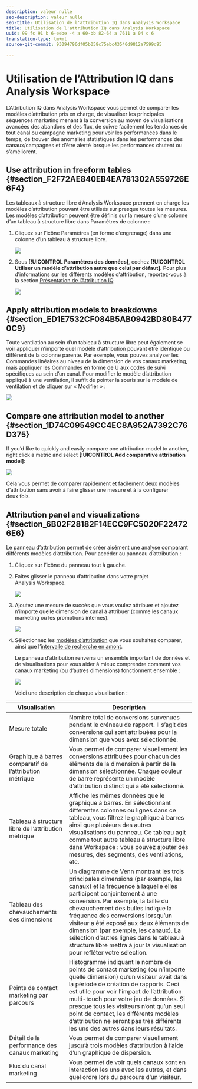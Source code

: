 ```yaml
---
description: valeur nulle
seo-description: valeur nulle
seo-title: Utilisation de l'attribution IQ dans Analysis Workspace
title: Utilisation de l'attribution IQ dans Analysis Workspace
uuid: 99 fc 91 b 6-eebe -4 a 60-bb 82-64 a 7611 a 04 c 6
translation-type: tm+mt
source-git-commit: 93094796df05b058c75ebc43540d9812a7599d95

---
```



# Utilisation de l’Attribution IQ dans Analysis Workspace

L’Attribution IQ dans Analysis Workspace vous permet de comparer les modèles d’attribution pris en charge, de visualiser les principales séquences marketing menant à la conversion au moyen de visualisations avancées des abandons et des flux, de suivre facilement les tendances de tout canal ou campagne marketing pour voir les performances dans le temps, de trouver des anomalies statistiques dans les performances des canaux/campagnes et d’être alerté lorsque les performances chutent ou s’améliorent.

## Use attribution in freeform tables {#section_F2F72AE840EB4EA781302A559726E6F4}

Les tableaux à structure libre d’Analysis Workspace prennent en charge les modèles d’attribution pouvant être utilisés sur presque toutes les mesures. Les modèles d’attribution peuvent être définis sur la mesure d’une colonne d’un tableau à structure libre dans Paramètres de colonne :

1. Cliquez sur l’icône Paramètres (en forme d’engrenage) dans une colonne d’un tableau à structure libre.

   ![](assets/Column_Settings.png)

1. Sous **[!UICONTROL Paramètres des données]**, cochez **[!UICONTROL Utiliser un modèle d’attribution autre que celui par défaut]**. Pour plus d’informations sur les différents modèles d’attribution, reportez-vous à la section [Présentation de l’Attribution IQ](../../../analyze/analysis-workspace/attribution-iq/attribution.md#section_4B9E7F83AE0B451A992397E55C3F5871).

   ![](assets/Attribution_Model_Selection.png)

## Apply attribution models to breakdowns {#section_ED1E7532CF084B5AB0942BD80B4770C9}

Toute ventilation au sein d’un tableau à structure libre peut également se voir appliquer n’importe quel modèle d’attribution pouvant être identique ou différent de la colonne parente. Par exemple, vous pouvez analyser les Commandes linéaires au niveau de la dimension de vos canaux marketing, mais appliquer les Commandes en forme de U aux codes de suivi spécifiques au sein d’un canal. Pour modifier le modèle d’attribution appliqué à une ventilation, il suffit de pointer la souris sur le modèle de ventilation et de cliquer sur « Modifier » :

![](assets/breakdown_settings.png)

## Compare one attribution model to another {#section_1D74C09549CC4EC8A952A7392C76D375}

If you’d like to quickly and easily compare one attribution model to another, right click a metric and select **[!UICONTROL Add comparative attribution model]**:

![](assets/Comparative_Attribution_Model.png)

Cela vous permet de comparer rapidement et facilement deux modèles d’attribution sans avoir à faire glisser une mesure et à la configurer deux fois.

## Attribution panel and visualizations {#section_6B02F28182F14ECC9FC5020F224726E6}

Le panneau d’attribution permet de créer aisément une analyse comparant différents modèles d’attribution. Pour accéder au panneau d’attribution :

1. Cliquez sur l’icône du panneau tout à gauche.
1. Faites glisser le panneau d’attribution dans votre projet Analysis Workspace.

   ![](assets/Attribution_Panel_1.png)

1. Ajoutez une mesure de succès que vous voulez attribuer et ajoutez n’importe quelle dimension de canal à attribuer (comme les canaux marketing ou les promotions internes).

   ![](assets/attribution_panel2.png)

1. Sélectionnez les [modèles d’attribution](../../../analyze/analysis-workspace/attribution-iq/attribution.md) que vous souhaitez comparer, ainsi que l’[intervalle de recherche en amont](../../../analyze/analysis-workspace/attribution-iq/attribution.md).

   Le panneau d’attribution renverra un ensemble important de données et de visualisations pour vous aider à mieux comprendre comment vos canaux marketing (ou d’autres dimensions) fonctionnent ensemble :

   ![](assets/attr_panel_vizs.png)

   Voici une description de chaque visualisation :

| Visualisation | Description |
|--- |--- |
| Mesure totale | Nombre total de conversions survenues pendant le créneau de rapport. Il s’agit des conversions qui sont attribuées pour la dimension que vous avez sélectionnée. |
| Graphique à barres comparatif de l’attribution métrique | Vous permet de comparer visuellement les conversions attribuées pour chacun des éléments de la dimension à partir de la dimension sélectionnée. Chaque couleur de barre représente un modèle d’attribution distinct qui a été sélectionné. |
| Tableau à structure libre de l’attribution métrique | Affiche les mêmes données que le graphique à barres. En sélectionnant différentes colonnes ou lignes dans ce tableau, vous filtrez le graphique à barres ainsi que plusieurs des autres visualisations du panneau. Ce tableau agit comme tout autre tableau à structure libre dans Workspace : vous pouvez ajouter des mesures, des segments, des ventilations, etc. |
| Tableau des chevauchements des dimensions | Un diagramme de Venn montrant les trois principales dimensions (par exemple, les canaux) et la fréquence à laquelle elles participent conjointement à une conversion. Par exemple, la taille du chevauchement des bulles indique la fréquence des conversions lorsqu’un visiteur a été exposé aux deux éléments de dimension (par exemple, les canaux). La sélection d’autres lignes dans le tableau à structure libre mettra à jour la visualisation pour refléter votre sélection. |
| Points de contact marketing par parcours | Histogramme indiquant le nombre de points de contact marketing (ou n’importe quelle dimension) qu’un visiteur avait dans la période de création de rapports. Ceci est utile pour voir l’impact de l’attribution multi-touch pour votre jeu de données. Si presque tous les visiteurs n’ont qu’un seul point de contact, les différents modèles d’attribution ne seront pas très différents les uns des autres dans leurs résultats. |
| Détail de la performance des canaux marketing | Vous permet de comparer visuellement jusqu’à trois modèles d’attribution à l’aide d’un graphique de dispersion. |
| Flux du canal marketing | Vous permet de voir quels canaux sont en interaction les uns avec les autres, et dans quel ordre lors du parcours d’un visiteur. |

